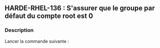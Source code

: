 ## HARDE-RHEL-136 : S'assurer que le groupe par défaut du compte root est 0

### Description

Lancer la commande suivante :

